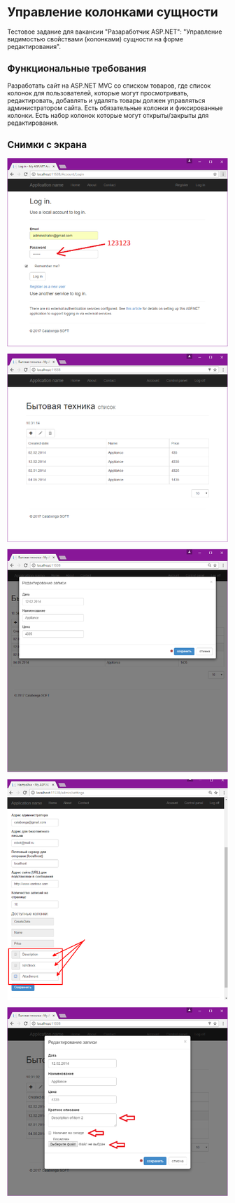 # Управление колонками сущности
Тестовое задание для вакансии "Разаработчик ASP.NET": "Управление видимостью свойствами (колонками) сущности на форме редактирования".

## Функциональные требования
Разработать сайт на ASP.NET MVC со списком товаров, где список колонок для пользователей, которые могут просмотривать, редактировать, добавлять и удалять товары должен управляться администратором сайта. Есть обязательные колонки и фиксированные колонки. Есть набор колонок которые могут открыты/закрыты для редактирования.

## Снимки с экрана

![Вход в администрирование](Assets/login.png)

![Главное окно](Assets/main.png)

![Скрытые поля](Assets/hiddenfields.png)

![Включение видимости](Assets/columnvisible.png)

![Управление полями](Assets/addedfields.png)
